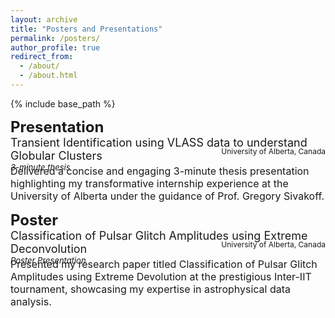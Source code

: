 ```yaml
---
layout: archive
title: "Posters and Presentations"
permalink: /posters/
author_profile: true
redirect_from: 
  - /about/
  - /about.html
---
```



{% include base_path %}

**<font size="5">Presentation</font>**  
<font size="4">Transient Identification using VLASS data to understand Globular Clusters</font>  
*<font size="2">3-minute thesis</font>*  
<div style="text-align: right;margin-top: -55px;"><span style="font-size: 12px;">University of Alberta, Canada</span></div>


<font size="3">Delivered a concise and engaging 3-minute thesis presentation highlighting my transformative internship experience at the
University of Alberta under the guidance of Prof. Gregory Sivakoff.</font>

**<font size="5">Poster</font>**  
<font size="4">Classification of Pulsar Glitch Amplitudes using Extreme Deconvolution</font>  
*<font size="2">Poster Presentation</font>*  
<div style="text-align: right;margin-top: -55px;"><span style="font-size: 12px;">University of Alberta, Canada</span></div>


<font size="3">Presented my research paper titled Classification of Pulsar Glitch Amplitudes using Extreme Devolution at the prestigious
Inter-IIT tournament, showcasing my expertise in astrophysical data analysis.</font>


